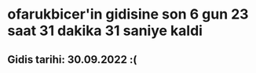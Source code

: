 # ofarukbicer'in gidisine son 6 gun 23 saat 31 dakika 31 saniye kaldi

## Gidis tarihi: 30.09.2022 :(